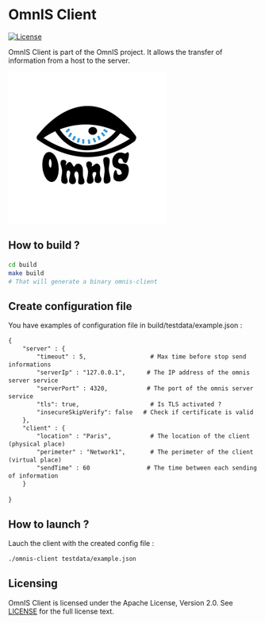 # OmnIS Client

[![License](https://img.shields.io/badge/license-Apache%20license%202.0-blue.svg)](https://github.com/omnis-org/omnis-client/blob/main/LICENSE)

OmnIS Client is part of the OmnIS project. It allows the transfer of information from a host to the server.

![omnis_logo](./omnis_logo.png)



## How to build ?


```bash
cd build
make build
# That will generate a binary omnis-client
```



## Create configuration file

You have examples of configuration file in build/testdata/example.json :

```
{
    "server" : {
        "timeout" : 5,                  # Max time before stop send informations
        "serverIp" : "127.0.0.1",      # The IP address of the omnis server service
        "serverPort" : 4320,           # The port of the omnis server service
        "tls": true,                    # Is TLS activated ?
        "insecureSkipVerify": false   # Check if certificate is valid
    },
    "client" : {
        "location" : "Paris",           # The location of the client (physical place)
        "perimeter" : "Network1",       # The perimeter of the client (virtual place)
        "sendTime" : 60                # The time between each sending of information
    }

}
```

## How to launch ?

Lauch the client with the created config file :

```bash
./omnis-client testdata/example.json
```


## Licensing

OmnIS Client is licensed under the Apache License, Version 2.0. See [LICENSE](https://github.com/omnis-org/omnis-client/blob/main/LICENSE) for the full license text.
